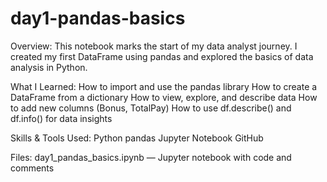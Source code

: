 # day1-pandas-basics

Overview:
This notebook marks the start of my data analyst journey.
I created my first DataFrame using pandas and explored the basics of data analysis in Python.

What I Learned:
How to import and use the pandas library
How to create a DataFrame from a dictionary
How to view, explore, and describe data
How to add new columns (Bonus, TotalPay)
How to use df.describe() and df.info() for data insights

Skills & Tools Used:
Python
pandas
Jupyter Notebook
GitHub

Files:
day1_pandas_basics.ipynb — Jupyter notebook with code and comments


